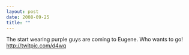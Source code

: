 ```yaml
---
layout: post
date: 2008-09-25
title: ""
---
```

The start wearing purple guys are coming to Eugene. Who wants to go! http://twitpic.com/d4wq